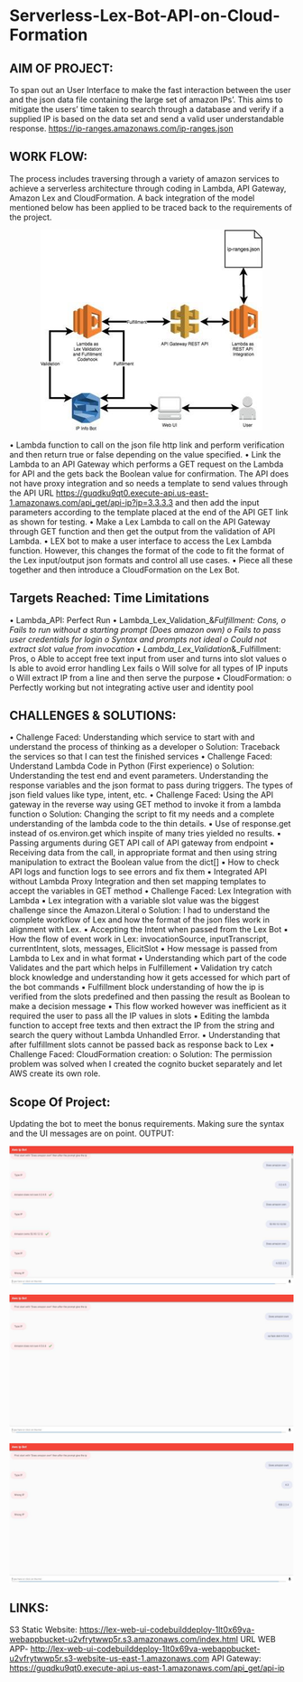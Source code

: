 # Serverless-Lex-Bot-API-on-Cloud-Formation

## AIM OF PROJECT:
To span out an User Interface to make the fast interaction between the user and the json data file containing the large set of amazon IPs’. This aims to mitigate the users’ time taken to search through a database and verify if a supplied IP is based on the data set and send a valid user understandable response.
https://ip-ranges.amazonaws.com/ip-ranges.json

## WORK FLOW:
The process includes traversing through a variety of amazon services to achieve a serverless architecture through coding in Lambda, API Gateway, Amazon Lex and CloudFormation. A back integration of the model mentioned below has been applied to be traced back to the requirements of the project.

<p align="center">
<img src="/images/AWS.jpg" "Architecture">
</p>

• Lambda function to call on the json file http link and perform verification and then return true or false depending on the value specified.
• Link the Lambda to an API Gateway which performs a GET request on the Lambda for API and the gets back the Boolean value for confirmation. The API does not have proxy integration and so needs a template to send values through the API URL
https://guqdku9qt0.execute-api.us-east-1.amazonaws.com/api_get/api-ip?ip=3.3.3.3 and then add the input parameters according to the template placed at the end of the API GET link as shown for testing.
• Make a Lex Lambda to call on the API Gateway through GET function and then get the output from the validation of API Lambda.
• LEX bot to make a user interface to access the Lex Lambda function. However, this changes the format of the code to fit the format of the Lex input/output json formats and control all use cases.
• Piece all these together and then introduce a CloudFormation on the Lex Bot.

## Targets Reached: Time Limitations
• Lambda_API: Perfect Run
• Lambda_Lex_Validation_&_Fulfillment: Cons,
  o Fails to run without a starting prompt (Does amazon own)
  o Fails to pass user credentials for login
  o Syntax and prompts not ideal
  o Could not extract slot value from invocation
• Lambda_Lex_Validation_&_Fulfillment: Pros,
  o Able to accept free text input from user and turns into slot values
  o Is able to avoid error handling Lex fails
  o Will solve for all types of IP inputs
  o Will extract IP from a line and then serve the purpose
• CloudFormation:
  o Perfectly working but not integrating active user and identity pool

## CHALLENGES & SOLUTIONS:
• Challenge Faced: Understanding which service to start with and understand the process of thinking as a developer
o Solution: Traceback the services so that I can test the finished services
• Challenge Faced: Understand Lambda Code in Python (First experience)
o Solution: Understanding the test end and event parameters. Understanding the response variables and the json format to pass during triggers. The types of json field values like type, intent, etc.
• Challenge Faced: Using the API gateway in the reverse way using GET method to invoke it from a lambda function
o Solution: Changing the script to fit my needs and a complete understanding of the lambda code to the thin details.
  ▪ Use of response.get instead of os.environ.get which inspite of many tries yielded no results.
  ▪ Passing arguments during GET API call of API gateway from endpoint
  ▪ Receiving data from the call, in appropriate format and then using string manipulation to extract the Boolean value from the dict[]
  ▪ How to check API logs and function logs to see errors and fix them
  ▪ Integrated API without Lambda Proxy Integration and then set mapping templates to accept the variables in GET method
• Challenge Faced: Lex Integration with Lambda
  ▪ Lex integration with a variable slot value was the biggest challenge since the Amazon.Literal
o Solution: I had to understand the complete workflow of Lex and how the format of the json files work in alignment with Lex.
  ▪ Accepting the Intent when passed from the Lex Bot
  ▪ How the flow of event work in Lex: invocationSource, inputTranscript, currentIntent, slots, messages, ElicitSlot
  ▪ How message is passed from Lambda to Lex and in what format
  ▪ Understanding which part of the code Validates and the part which helps in Fulfillement
  ▪ Validation try catch block knowledge and understanding how it gets accessed for which part of the bot commands
  ▪ Fulfillment block understanding of how the ip is verified from the slots predefined and then passing the result as Boolean to make a
  decision message
  ▪ This flow worked however was inefficient as it required the user to pass all the IP values in slots
  ▪ Editing the lambda function to accept free texts and then extract the IP from the string and search the query without Lambda
  Unhandled Error.
  ▪ Understanding that after fulfillment slots cannot be passed back as response back to Lex
• Challenge Faced: CloudFormation creation:
o Solution: The permission problem was solved when I created the cognito bucket separately and let AWS create its own role.

## Scope Of Project:
Updating the bot to meet the bonus requirements. Making sure the syntax and the UI messages are on point.
OUTPUT:
<p align="center">
<img src="/images/AWS1.jpg" "Working example1">
</p>

<p align="center">
<img src="/images/AWS2.jpg" "Working example2">
</p>

<p align="center">
<img src="/images/AWS3.jpg" "Error examples">
</p>

## LINKS:
S3 Static Website: https://lex-web-ui-codebuilddeploy-1lt0x69va-webappbucket-u2vfrytwwp5r.s3.amazonaws.com/index.html
URL WEB APP- http://lex-web-ui-codebuilddeploy-1lt0x69va-webappbucket-u2vfrytwwp5r.s3-website-us-east-1.amazonaws.com
API Gateway: https://guqdku9qt0.execute-api.us-east-1.amazonaws.com/api_get/api-ip
